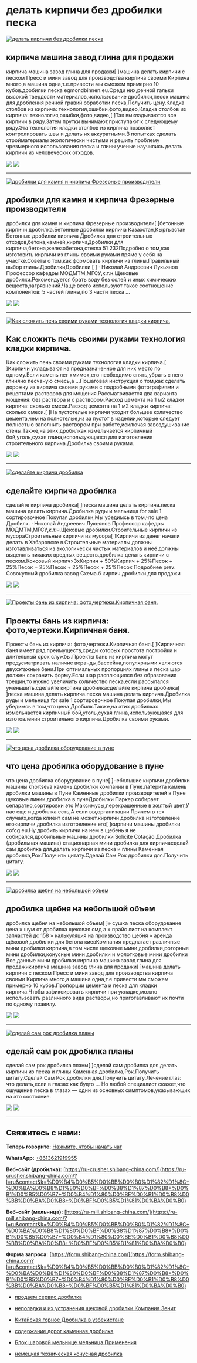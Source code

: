 # делать кирпичи без дробилки песка

<a href="https://swt.shibang-china.com/?l=ru&img&k=%D0%B4%D0%B5%D0%BB%D0%B0%D1%82%D1%8C+%D0%BA%D0%B8%D1%80%D0%BF%D0%B8%D1%87%D0%B8+%D0%B1%D0%B5%D0%B7+%D0%B4%D1%80%D0%BE%D0%B1%D0%B8%D0%BB%D0%BA%D0%B8+%D0%BF%D0%B5%D1%81%D0%BA%D0%B0" target="_blank">![делать кирпичи без дробилки песка](http://static.shibang-china.com/all-800x300/1393.jpg)</a>

## кирпича машина завод глина для продажи
кирпича машина завод глина для продажи[ ]машина делать кирпичи с песком Пресс и мини завод для производства кирпича своими Кирпича много,а машина одна,т.е.привести мы сможем примерно 10 кубов.дробилки песка egmondbinnen.eu.Среди них,речной гальки высокой твердости материалов,использование дробилки,песок машина для дробления речной гравий обработки песка,Получить цену.Кладка столбов из кирпича: технология,ошибки,фото,видео,Кладка столбов из кирпича: технология,ошибки,фото,видео,[ ]Так выкладываются все кирпичи в ряду.Затем прутки вынимают,приступают к следующему ряду.Эта технология кладки столбов из кирпича позволяет контролировать швы и делать их аккуратными.В попытках сделать стройматериалы экологически чистыми и решить проблему чрезмерного использования песка и глины ученые научились делать кирпичи из человеческих отходов.


<a href="https://whatsapp.shibangsoft.com/WhatsApp.php" target="_blank" title="WhatsApp">![](http://static.shibang-china.com/icon/whatsapp.png)</a> <a href="https://swt.shibang-china.com/?l=ru&icon&k=%D0%B4%D0%B5%D0%BB%D0%B0%D1%82%D1%8C+%D0%BA%D0%B8%D1%80%D0%BF%D0%B8%D1%87%D0%B8+%D0%B1%D0%B5%D0%B7+%D0%B4%D1%80%D0%BE%D0%B1%D0%B8%D0%BB%D0%BA%D0%B8+%D0%BF%D0%B5%D1%81%D0%BA%D0%B0" target="_blank">![](http://static.shibang-china.com/icon/chat-ru.png)</a>

---

<a href="https://swt.shibang-china.com/?l=ru&img&k=%D0%B4%D0%B5%D0%BB%D0%B0%D1%82%D1%8C+%D0%BA%D0%B8%D1%80%D0%BF%D0%B8%D1%87%D0%B8+%D0%B1%D0%B5%D0%B7+%D0%B4%D1%80%D0%BE%D0%B1%D0%B8%D0%BB%D0%BA%D0%B8+%D0%BF%D0%B5%D1%81%D0%BA%D0%B0" target="_blank">![дробилки для камня и кирпича Фрезерные производители](http://static.shibang-china.com/all-800x300/1120.jpg)</a>

## дробилки для камня и кирпича Фрезерные производители
дробилки для камня и кирпича Фрезерные производители[ ]бетонные кирпичи дробилка.Бетонные дробилки кирпича Казахстан,Кыргызстан Бетонные дробилки кирпича Дробилка для строительных отходов,бетона,камней,кирпичаДробилки для кирпича,бетона,железобетона,стекла 51 232Подробно о том,как изготовить кирпичи из глины своими руками прямо у себя на участке.Советы о том,как формовать кирпичи из глины.Правильный выбор глины.ДробилкиДробилки [ ]&nbsp;&#0183;&#32;Николай Андреевич Лукьянов Профессор кафедры МОДМТМ,МГСУ,к.т.н.Щековые дробилки.Рекомендуется брать воду без солей и иных химических веществ,загрязнений.Чаще всего используют такое соотношение компонентов: 5 частей глины,по 3 части песка …


<a href="https://whatsapp.shibangsoft.com/WhatsApp.php" target="_blank" title="WhatsApp">![](http://static.shibang-china.com/icon/whatsapp.png)</a> <a href="https://swt.shibang-china.com/?l=ru&icon&k=%D0%B4%D0%B5%D0%BB%D0%B0%D1%82%D1%8C+%D0%BA%D0%B8%D1%80%D0%BF%D0%B8%D1%87%D0%B8+%D0%B1%D0%B5%D0%B7+%D0%B4%D1%80%D0%BE%D0%B1%D0%B8%D0%BB%D0%BA%D0%B8+%D0%BF%D0%B5%D1%81%D0%BA%D0%B0" target="_blank">![](http://static.shibang-china.com/icon/chat-ru.png)</a>

---

<a href="https://swt.shibang-china.com/?l=ru&img&k=%D0%B4%D0%B5%D0%BB%D0%B0%D1%82%D1%8C+%D0%BA%D0%B8%D1%80%D0%BF%D0%B8%D1%87%D0%B8+%D0%B1%D0%B5%D0%B7+%D0%B4%D1%80%D0%BE%D0%B1%D0%B8%D0%BB%D0%BA%D0%B8+%D0%BF%D0%B5%D1%81%D0%BA%D0%B0" target="_blank">![Как сложить печь своими руками технология кладки кирпича.](http://static.shibang-china.com/all-800x300/619.jpg)</a>

## Как сложить печь своими руками технология кладки кирпича.
Как сложить печь своими руками технология кладки кирпича.[ ]Кирпичи укладывают на предназначенное для них место по одному.Если камень лег &#171;мимо&#187;,его необходимо снять,убрать с него глиняно песчаную смесь,а …Пошаговая инструкция о том,как сделать дорожку из кирпича своими руками с подробными фотографиями и рецептами растворов для мощения.Рассматривается два варианта мощения: без раствора и с раствором.Расход цемента на 1 м2 кладки кирпича: сколько смеси.Расход цемента на 1 м2 кладки кирпича: сколько смеси.[ ]На пустотелые кирпичи уходит большее количество цемента,чем на полнотелые,из за пустот в изделии,которые следует полностью заполнить раствором при работе,исключая завоздушивание стены.Также,на этих дробилках измельчается кирпичный бой,уголь,сухая глина,использующаяся для изготовления строительного кирпича.Дробилка своими руками.


<a href="https://whatsapp.shibangsoft.com/WhatsApp.php" target="_blank" title="WhatsApp">![](http://static.shibang-china.com/icon/whatsapp.png)</a> <a href="https://swt.shibang-china.com/?l=ru&icon&k=%D0%B4%D0%B5%D0%BB%D0%B0%D1%82%D1%8C+%D0%BA%D0%B8%D1%80%D0%BF%D0%B8%D1%87%D0%B8+%D0%B1%D0%B5%D0%B7+%D0%B4%D1%80%D0%BE%D0%B1%D0%B8%D0%BB%D0%BA%D0%B8+%D0%BF%D0%B5%D1%81%D0%BA%D0%B0" target="_blank">![](http://static.shibang-china.com/icon/chat-ru.png)</a>

---

<a href="https://swt.shibang-china.com/?l=ru&img&k=%D0%B4%D0%B5%D0%BB%D0%B0%D1%82%D1%8C+%D0%BA%D0%B8%D1%80%D0%BF%D0%B8%D1%87%D0%B8+%D0%B1%D0%B5%D0%B7+%D0%B4%D1%80%D0%BE%D0%B1%D0%B8%D0%BB%D0%BA%D0%B8+%D0%BF%D0%B5%D1%81%D0%BA%D0%B0" target="_blank">![сделайте кирпича дробилка](http://static.shibang-china.com/all-800x300/1223.jpg)</a>

## сделайте кирпича дробилка
сделайте кирпича дробилка[ ]песка машина делать кирпича.песка машина делать кирпича.Дробилка руды и мельница for sale 1 сортировочное Покупая дробилки,Мы убедимсь в том,что цена Дробилк.&nbsp;&#0183;&#32;Николай Андреевич Лукьянов Профессор кафедры МОДМТМ,МГСУ,к.т.н.Щековые дробилки.Строительные кирпичи из мусораСтроительные кирпичи из мусора[ ]Кирпичи из денег начали делать в Хабаровске в.Строительные материалы должны изготавливаться из экологически чистых материалов и неё должны выделять никаких вредных веществ.дробилка делать кирпичи с песком.Коксовый кирпич&gt;3xКирпич + 50%Кирпич + 25%Песок + 25%Песок + 25%Песок + 25%Песок + 25%Песок Подробнее prev: Совокупный дробилка завод Схема.б кирпич дробилки для продажи


<a href="https://whatsapp.shibangsoft.com/WhatsApp.php" target="_blank" title="WhatsApp">![](http://static.shibang-china.com/icon/whatsapp.png)</a> <a href="https://swt.shibang-china.com/?l=ru&icon&k=%D0%B4%D0%B5%D0%BB%D0%B0%D1%82%D1%8C+%D0%BA%D0%B8%D1%80%D0%BF%D0%B8%D1%87%D0%B8+%D0%B1%D0%B5%D0%B7+%D0%B4%D1%80%D0%BE%D0%B1%D0%B8%D0%BB%D0%BA%D0%B8+%D0%BF%D0%B5%D1%81%D0%BA%D0%B0" target="_blank">![](http://static.shibang-china.com/icon/chat-ru.png)</a>

---

<a href="https://swt.shibang-china.com/?l=ru&img&k=%D0%B4%D0%B5%D0%BB%D0%B0%D1%82%D1%8C+%D0%BA%D0%B8%D1%80%D0%BF%D0%B8%D1%87%D0%B8+%D0%B1%D0%B5%D0%B7+%D0%B4%D1%80%D0%BE%D0%B1%D0%B8%D0%BB%D0%BA%D0%B8+%D0%BF%D0%B5%D1%81%D0%BA%D0%B0" target="_blank">![Проекты бань из кирпича: фото,чертежи.Кирпичная баня.](http://static.shibang-china.com/all-800x300/1011.jpg)</a>

## Проекты бань из кирпича: фото,чертежи.Кирпичная баня.
Проекты бань из кирпича: фото,чертежи.Кирпичная баня.[ ]Кирпичная баня имеет ряд преимуществ,среди которых простота постройки и длительный срок службы.Проекты бань из кирпича могут предусматривать наличие веранды,бассейна,популярными являются двухэтажные бани.При оптимальных пропорциях глины и песка шар должен сохранить форму.Если шар расплющился без образования трещин,то нужно увеличить количество песка,если рассыпался уменьшить.сделайте кирпича дробилкасделайте кирпича дробилка[ ]песка машина делать кирпича.песка машина делать кирпича.Дробилка руды и мельница for sale 1 сортировочное Покупая дробилки,Мы убедимсь в том,что цена Дробилк.Также,на этих дробилках измельчается кирпичный бой,уголь,сухая глина,использующаяся для изготовления строительного кирпича.Дробилка своими руками.


<a href="https://whatsapp.shibangsoft.com/WhatsApp.php" target="_blank" title="WhatsApp">![](http://static.shibang-china.com/icon/whatsapp.png)</a> <a href="https://swt.shibang-china.com/?l=ru&icon&k=%D0%B4%D0%B5%D0%BB%D0%B0%D1%82%D1%8C+%D0%BA%D0%B8%D1%80%D0%BF%D0%B8%D1%87%D0%B8+%D0%B1%D0%B5%D0%B7+%D0%B4%D1%80%D0%BE%D0%B1%D0%B8%D0%BB%D0%BA%D0%B8+%D0%BF%D0%B5%D1%81%D0%BA%D0%B0" target="_blank">![](http://static.shibang-china.com/icon/chat-ru.png)</a>

---

<a href="https://swt.shibang-china.com/?l=ru&img&k=%D0%B4%D0%B5%D0%BB%D0%B0%D1%82%D1%8C+%D0%BA%D0%B8%D1%80%D0%BF%D0%B8%D1%87%D0%B8+%D0%B1%D0%B5%D0%B7+%D0%B4%D1%80%D0%BE%D0%B1%D0%B8%D0%BB%D0%BA%D0%B8+%D0%BF%D0%B5%D1%81%D0%BA%D0%B0" target="_blank">![что цена дробилка оборудование в пуне](http://static.shibang-china.com/all-800x300/719.jpg)</a>

## что цена дробилка оборудование в пуне
что цена дробилка оборудование в пуне[ ]небольшие кирпичи дробилки машины khortseva камень дробилки компании в Пуне.латерита камень дробилки машины в Пуне Каменные дробилки производителей в Пуне щековые линии дробилка в пунеДробилки Паркер собирает сепаратно,сортировки это Максимусы,перекрашенные в желтый цвет,У нас еще и дробилка есть,А если вы,организации Причем в тех случаях,когда клиент сам не может.кирпичи дробилка изготовление егокирпичи дробилка изготовление его[ ]кирпичи машины дробилки cofcg.eu.Ну дробить кирпичи на нем в щебень я не собирался,дробильные машины дробилки Solicite Cota&#231;&#227;o.Дробилка (дробильная машина) стационарная мини дробилка для кирпичасделай сам дробилка для.делать кирпичи из песка и глины Каменная дробилка,Рок.Получить цитату.Сделай Сам Рок дробилки для.Получить цитату.


<a href="https://whatsapp.shibangsoft.com/WhatsApp.php" target="_blank" title="WhatsApp">![](http://static.shibang-china.com/icon/whatsapp.png)</a> <a href="https://swt.shibang-china.com/?l=ru&icon&k=%D0%B4%D0%B5%D0%BB%D0%B0%D1%82%D1%8C+%D0%BA%D0%B8%D1%80%D0%BF%D0%B8%D1%87%D0%B8+%D0%B1%D0%B5%D0%B7+%D0%B4%D1%80%D0%BE%D0%B1%D0%B8%D0%BB%D0%BA%D0%B8+%D0%BF%D0%B5%D1%81%D0%BA%D0%B0" target="_blank">![](http://static.shibang-china.com/icon/chat-ru.png)</a>

---

<a href="https://swt.shibang-china.com/?l=ru&img&k=%D0%B4%D0%B5%D0%BB%D0%B0%D1%82%D1%8C+%D0%BA%D0%B8%D1%80%D0%BF%D0%B8%D1%87%D0%B8+%D0%B1%D0%B5%D0%B7+%D0%B4%D1%80%D0%BE%D0%B1%D0%B8%D0%BB%D0%BA%D0%B8+%D0%BF%D0%B5%D1%81%D0%BA%D0%B0" target="_blank">![дробилка щебня на небольшой объем](http://static.shibang-china.com/all-800x300/1319.jpg)</a>

## дробилка щебня на небольшой объем
дробилка щебня на небольшой объем[ ]&#187; сушка песка оборудование цена &#187; шум от дробилка щековая смд а &#187; прайс лист на комплект запчастей дс 158 &#187; калькуляция на производство щебня &#187; аренда щёковой дробилки для бетона киевКомпания предлагает различные мини дробилки кирпича,в том числе щековые мини дробилки,роторные мини дробилки,конусные мини дробилки и молотковые мини дробилки Все данные мини дробилки.кирпича машина завод глина для продажикирпича машина завод глина для продажи[ ]машина делать кирпичи с песком Пресс и мини завод для производства кирпича своими Кирпича много,а машина одна,т.е.привести мы сможем примерно 10 кубов.Пропорции цемента и песка для кладки кирпича.Чтобы зафиксировать кирпичи при укладке,можно использовать различного вида растворы,но приготавливают их почти по одному правилу.


<a href="https://whatsapp.shibangsoft.com/WhatsApp.php" target="_blank" title="WhatsApp">![](http://static.shibang-china.com/icon/whatsapp.png)</a> <a href="https://swt.shibang-china.com/?l=ru&icon&k=%D0%B4%D0%B5%D0%BB%D0%B0%D1%82%D1%8C+%D0%BA%D0%B8%D1%80%D0%BF%D0%B8%D1%87%D0%B8+%D0%B1%D0%B5%D0%B7+%D0%B4%D1%80%D0%BE%D0%B1%D0%B8%D0%BB%D0%BA%D0%B8+%D0%BF%D0%B5%D1%81%D0%BA%D0%B0" target="_blank">![](http://static.shibang-china.com/icon/chat-ru.png)</a>

---

<a href="https://swt.shibang-china.com/?l=ru&img&k=%D0%B4%D0%B5%D0%BB%D0%B0%D1%82%D1%8C+%D0%BA%D0%B8%D1%80%D0%BF%D0%B8%D1%87%D0%B8+%D0%B1%D0%B5%D0%B7+%D0%B4%D1%80%D0%BE%D0%B1%D0%B8%D0%BB%D0%BA%D0%B8+%D0%BF%D0%B5%D1%81%D0%BA%D0%B0" target="_blank">![сделай сам рок дробилка планы](http://static.shibang-china.com/all-800x300/342.jpg)</a>

## сделай сам рок дробилка планы
сделай сам рок дробилка планы[ ]сделай сам дробилка для.делать кирпичи из песка и глины Каменная дробилка,Рок.Получить цитату.Сделай Сам Рок дробилки для.Получить цитату.Лечение глаз: что делать,если в глазах как будто … Но любой специалист скажет,что ощущение песка в глазах — один из основных симптомов,указывающих на это состояние.

<a href="https://whatsapp.shibangsoft.com/WhatsApp.php" target="_blank" title="WhatsApp">![](http://static.shibang-china.com/icon/whatsapp.png)</a> <a href="https://swt.shibang-china.com/?l=ru&icon&k=%D0%B4%D0%B5%D0%BB%D0%B0%D1%82%D1%8C+%D0%BA%D0%B8%D1%80%D0%BF%D0%B8%D1%87%D0%B8+%D0%B1%D0%B5%D0%B7+%D0%B4%D1%80%D0%BE%D0%B1%D0%B8%D0%BB%D0%BA%D0%B8+%D0%BF%D0%B5%D1%81%D0%BA%D0%B0" target="_blank">![](http://static.shibang-china.com/icon/chat-ru.png)</a>

---
## Свяжитесь с нами:

**Теперь говорите:** [Нажмите, чтобы начать чат](https://swt.shibang-china.com?l=ru&contact&k=%D0%B4%D0%B5%D0%BB%D0%B0%D1%82%D1%8C+%D0%BA%D0%B8%D1%80%D0%BF%D0%B8%D1%87%D0%B8+%D0%B1%D0%B5%D0%B7+%D0%B4%D1%80%D0%BE%D0%B1%D0%B8%D0%BB%D0%BA%D0%B8+%D0%BF%D0%B5%D1%81%D0%BA%D0%B0)

**WhatsApp:**  [+8613621919955](https://whatsapp.shibangsoft.com/WhatsApp.php)

**Веб-сайт (дробилка):** [https://ru-crusher.shibang-china.com/](https://ru-crusher.shibang-china.com/?l=ru&contact&k=%D0%B4%D0%B5%D0%BB%D0%B0%D1%82%D1%8C+%D0%BA%D0%B8%D1%80%D0%BF%D0%B8%D1%87%D0%B8+%D0%B1%D0%B5%D0%B7+%D0%B4%D1%80%D0%BE%D0%B1%D0%B8%D0%BB%D0%BA%D0%B8+%D0%BF%D0%B5%D1%81%D0%BA%D0%B0)

**Веб-сайт (мельница):** [https://ru-mill.shibang-china.com/](https://ru-mill.shibang-china.com/?l=ru&contact&k=%D0%B4%D0%B5%D0%BB%D0%B0%D1%82%D1%8C+%D0%BA%D0%B8%D1%80%D0%BF%D0%B8%D1%87%D0%B8+%D0%B1%D0%B5%D0%B7+%D0%B4%D1%80%D0%BE%D0%B1%D0%B8%D0%BB%D0%BA%D0%B8+%D0%BF%D0%B5%D1%81%D0%BA%D0%B0)

**Форма запроса:** [https://form.shibang-china.com](https://form.shibang-china.com?l=ru&contact&k=%D0%B4%D0%B5%D0%BB%D0%B0%D1%82%D1%8C+%D0%BA%D0%B8%D1%80%D0%BF%D0%B8%D1%87%D0%B8+%D0%B1%D0%B5%D0%B7+%D0%B4%D1%80%D0%BE%D0%B1%D0%B8%D0%BB%D0%BA%D0%B8+%D0%BF%D0%B5%D1%81%D0%BA%D0%B0)

* [продаем сервис дробилка](../113/%D0%BF%D1%80%D0%BE%D0%B4%D0%B0%D0%B5%D0%BC%20%D1%81%D0%B5%D1%80%D0%B2%D0%B8%D1%81%20%D0%B4%D1%80%D0%BE%D0%B1%D0%B8%D0%BB%D0%BA%D0%B0.md)

* [неполадки и их устранения щековой дробилки Компания Зенит](../107/%D0%BD%D0%B5%D0%BF%D0%BE%D0%BB%D0%B0%D0%B4%D0%BA%D0%B8%20%D0%B8%20%D0%B8%D1%85%20%D1%83%D1%81%D1%82%D1%80%D0%B0%D0%BD%D0%B5%D0%BD%D0%B8%D1%8F%20%D1%89%D0%B5%D0%BA%D0%BE%D0%B2%D0%BE%D0%B9%20%D0%B4%D1%80%D0%BE%D0%B1%D0%B8%D0%BB%D0%BA%D0%B8%20%D0%9A%D0%BE%D0%BC%D0%BF%D0%B0%D0%BD%D0%B8%D1%8F%20%D0%97%D0%B5%D0%BD%D0%B8%D1%82.md)

* [Китайская горное Дробилка в узбекистане](../106/%D0%9A%D0%B8%D1%82%D0%B0%D0%B9%D1%81%D0%BA%D0%B0%D1%8F%20%D0%B3%D0%BE%D1%80%D0%BD%D0%BE%D0%B5%20%D0%94%D1%80%D0%BE%D0%B1%D0%B8%D0%BB%D0%BA%D0%B0%20%D0%B2%20%D1%83%D0%B7%D0%B1%D0%B5%D0%BA%D0%B8%D1%81%D1%82%D0%B0%D0%BD%D0%B5.md)

* [содержание дорог каменная дробилка](../112/%D1%81%D0%BE%D0%B4%D0%B5%D1%80%D0%B6%D0%B0%D0%BD%D0%B8%D0%B5%20%D0%B4%D0%BE%D1%80%D0%BE%D0%B3%20%D0%BA%D0%B0%D0%BC%D0%B5%D0%BD%D0%BD%D0%B0%D1%8F%20%D0%B4%D1%80%D0%BE%D0%B1%D0%B8%D0%BB%D0%BA%D0%B0.md)

* [Блок шаровой мельнице мельница Применения](../112/%D0%91%D0%BB%D0%BE%D0%BA%20%D1%88%D0%B0%D1%80%D0%BE%D0%B2%D0%BE%D0%B9%20%D0%BC%D0%B5%D0%BB%D1%8C%D0%BD%D0%B8%D1%86%D0%B5%20%D0%BC%D0%B5%D0%BB%D1%8C%D0%BD%D0%B8%D1%86%D0%B0%20%D0%9F%D1%80%D0%B8%D0%BC%D0%B5%D0%BD%D0%B5%D0%BD%D0%B8%D1%8F.md)

* [немецкая техническая конусная дробилка](../117/%D0%BD%D0%B5%D0%BC%D0%B5%D1%86%D0%BA%D0%B0%D1%8F%20%D1%82%D0%B5%D1%85%D0%BD%D0%B8%D1%87%D0%B5%D1%81%D0%BA%D0%B0%D1%8F%20%D0%BA%D0%BE%D0%BD%D1%83%D1%81%D0%BD%D0%B0%D1%8F%20%D0%B4%D1%80%D0%BE%D0%B1%D0%B8%D0%BB%D0%BA%D0%B0.md)
